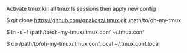 Activate tmux kill all tmux ls sessions then apply new config 


$ git clone https://github.com/gpakosz/.tmux.git /path/to/oh-my-tmux

$ ln -s -f /path/to/oh-my-tmux/.tmux.conf ~/.tmux.conf

$ cp /path/to/oh-my-tmux/.tmux.conf.local ~/.tmux.conf.local
